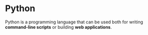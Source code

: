 # Python

Python is a programming language that can be used both for writing **command-line scripts** or building **web applications**.































































































































